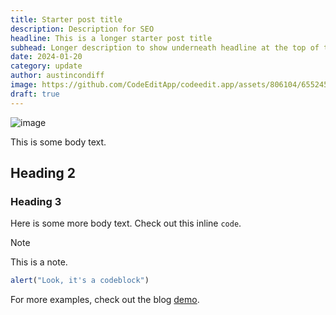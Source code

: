 ```yaml
---
title: Starter post title
description: Description for SEO
headline: This is a longer starter post title
subhead: Longer description to show underneath headline at the top of the post
date: 2024-01-20
category: update
author: austincondiff
image: https://github.com/CodeEditApp/codeedit.app/assets/806104/6552453d-c31c-48f3-ae0f-862db07ada9c
draft: true
---
```


![image](https://github.com/CodeEditApp/codeedit.app/assets/806104/6552453d-c31c-48f3-ae0f-862db07ada9c)

This is some body text.

## Heading 2

### Heading 3

Here is some more body text. Check out this inline `code`.

> [!NOTE]
> This is a note.

```javascript
alert("Look, it's a codeblock")
```

For more examples, check out the blog [demo](/blog/demo).
